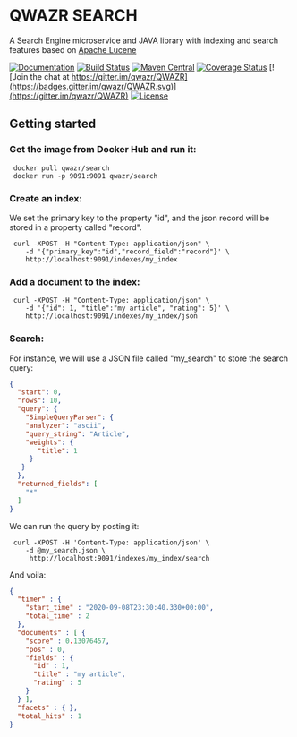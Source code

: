 QWAZR SEARCH
============

A Search Engine microservice and JAVA library with indexing and search features based on
[Apache Lucene](https://lucene.apache.org/core/)

[![Documentation](https://img.shields.io/badge/Documentation-orange.svg)](https://www.qwazr.com/search)
[![Build Status](https://jenkins.opensearchserver.com/job/qwazr/job/search/badge/icon)](https://jenkins.opensearchserver.com/job/qwazr/job/search/)
[![Maven Central](https://maven-badges.herokuapp.com/maven-central/com.qwazr/qwazr-search/badge.svg)](https://maven-badges.herokuapp.com/maven-central/com.qwazr/qwazr-search)
[![Coverage Status](https://coveralls.io/repos/github/qwazr/search/badge.svg?branch=master)](https://coveralls.io/github/qwazr/search?branch=master)
[![Join the chat at https://gitter.im/qwazr/QWAZR](https://badges.gitter.im/qwazr/QWAZR.svg)](https://gitter.im/qwazr/QWAZR)
[![License](https://img.shields.io/badge/license-Apache%202.0-blue.svg)](https://opensource.org/licenses/Apache-2.0)


Getting started
---------------

### Get the image from Docker Hub and run it:

     docker pull qwazr/search 
     docker run -p 9091:9091 qwazr/search
     
     
### Create an index:

We set the primary key to the property "id", and the json record will be stored in a property called "record".
 
     curl -XPOST -H "Content-Type: application/json" \
        -d '{"primary_key":"id","record_field":"record"}' \
        http://localhost:9091/indexes/my_index

 
### Add a document to the index:

     curl -XPOST -H "Content-Type: application/json" \
        -d '{"id": 1, "title":"my article", "rating": 5}' \
        http://localhost:9091/indexes/my_index/json

### Search:
 
For instance, we will use a JSON file called "my_search" to store the search query:

```json
{
  "start": 0,
  "rows": 10,
  "query": {
    "SimpleQueryParser": {
	"analyzer": "ascii",
    "query_string": "Article",
    "weights": {
       "title": 1
     }
   }
  },
  "returned_fields": [
    "*"
  ]
}
```

We can run the query by posting it:

     curl -XPOST -H 'Content-Type: application/json' \
        -d @my_search.json \
         http://localhost:9091/indexes/my_index/search


And voila:

```json
{
  "timer" : {
    "start_time" : "2020-09-08T23:30:40.330+00:00",
    "total_time" : 2
  },
  "documents" : [ {
    "score" : 0.13076457,
    "pos" : 0,
    "fields" : {
      "id" : 1,
      "title" : "my article",
      "rating" : 5
    }
  } ],
  "facets" : { },
  "total_hits" : 1
}    
```
